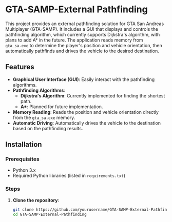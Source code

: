 # GTA-SAMP-External Pathfinding

This project provides an external pathfinding solution for GTA San Andreas Multiplayer (GTA-SAMP). It includes a GUI that displays and controls the pathfinding algorithm, which currently supports Dijkstra's algorithm, with plans to add A* in the future. The application reads memory from `gta_sa.exe` to determine the player's position and vehicle orientation, then automatically pathfinds and drives the vehicle to the desired destination.

## Features

- **Graphical User Interface (GUI)**: Easily interact with the pathfinding algorithms.
- **Pathfinding Algorithms**: 
  - **Dijkstra's Algorithm**: Currently implemented for finding the shortest path.
  - **A\***: Planned for future implementation.
- **Memory Reading**: Reads the position and vehicle orientation directly from the `gta_sa.exe` memory.
- **Automatic Driving**: Automatically drives the vehicle to the destination based on the pathfinding results.

## Installation

### Prerequisites

- Python 3.x
- Required Python libraries (listed in `requirements.txt`)

### Steps

1. **Clone the repository**:
   ```sh
   git clone https://github.com/yourusername/GTA-SAMP-External-Pathfinding.git
   cd GTA-SAMP-External-Pathfinding
